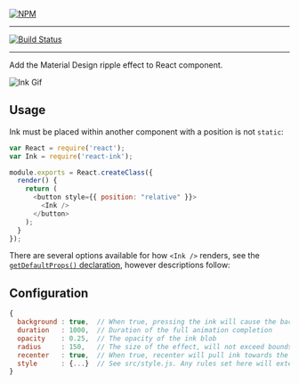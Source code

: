[![NPM](https://nodei.co/npm/react-ink.png?compact=true)](https://npmjs.org/package/react-ink)

---

[![Build Status](https://travis-ci.org/vigetlabs/react-ink.png?branch=master)](https://travis-ci.org/vigetlabs/react-ink)

---

Add the Material Design ripple effect to React component.

![Ink Gif](http://cl.ly/image/1r36102z0M3r/ink.gif)

## Usage

Ink must be placed within another component with a position is not `static`:

```js
var React = require('react');
var Ink = require('react-ink');

module.exports = React.createClass({
  render() {
    return (
      <button style={{ position: "relative" }}>
        <Ink />
      </button>
    );
  }
});
```

There are several options available for how `<Ink />` renders, see the [`getDefaultProps()` declaration](https://github.com/vigetlabs/react-ink/blob/master/src/index.js#L33-L37), however descriptions follow:


## Configuration

```javascript
{
  background : true,  // When true, pressing the ink will cause the background to fill with the current color
  duration   : 1000,  // Duration of the full animation completion
  opacity    : 0.25,  // The opacity of the ink blob
  radius     : 150,   // The size of the effect, will not exceed bounds of containing element
  recenter   : true,  // When true, recenter will pull ink towards the center of the containing element
  style      : {...}  // See src/style.js. Any rules set here will extend these values
}
```
